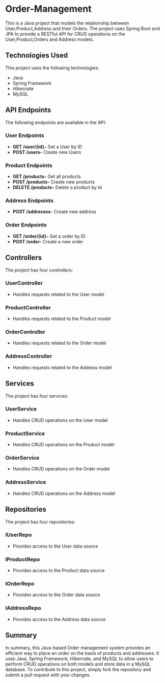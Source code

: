 # Order-Management
This is a Java project that models the relationship between User,Product,Address and their Orders.
The project uses Spring Boot and JPA to provide a RESTful API for CRUD operations on the User,Product,Orders and Address models.

## Technologies Used
This project uses the following technologies:
- Java
- Spring Framework
- Hibernate
- MySQL

## API Endpoints
The following endpoints are available in the API:

### User Endpoints
- **GET /user/{id}-** Get a User by ID
- **POST /users-** Create new Users

### Product Endpoints
- **GET /products-** Get all products
- **POST /products-** Create new products
- **DELETE /products-** Delete a product by id

### Address Endpoints
- **POST /addresses-** Create new address

### Order Endpoints
- **GET /order/{id}-** Get a order by ID
- **POST /order-** Create a new order


## Controllers
The project has four controllers:
### UserController
- Handles requests related to the User model

### ProductController
- Handles requests related to the Product model

### OrderController
- Handles requests related to the Order model

### AddressController
- Handles requests related to the Address model

## Services
The project has four services:
### UserService
- Handles CRUD operations on the User model

### ProductService
- Handles CRUD operations on the Product model

### OrderService
- Handles CRUD operations on the Order model

### AddressService
- Handles CRUD operations on the Address model

## Repositories
The project has four repositories:
### IUserRepo
- Provides access to the User data source

### IProductRepo
- Provides access to the Product data source

### IOrderRepo
- Provides access to the Order data source

### IAddressRepo
- Provides access to the Address data source

## Summary
In summary, this Java-based Order management system provides an efficient way to place an order on the basis of products and addresses. 
It uses Java, Spring Framework, Hibernate, and MySQL to allow users to perform CRUD operations on both models and store data in a MySQL database. To contribute to this project, simply fork the repository and submit a pull request with your changes.

